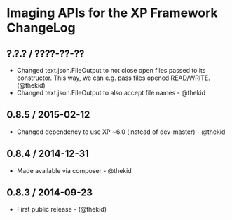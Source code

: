 Imaging APIs for the XP Framework ChangeLog
========================================================================

## ?.?.? / ????-??-??

* Changed text.json.FileOutput to not close open files passed to its
  constructor. This way, we can e.g. pass files opened READ/WRITE.
  (@thekid)
* Changed text.json.FileOutput to also accept file names - @thekid

## 0.8.5 / 2015-02-12

* Changed dependency to use XP ~6.0 (instead of dev-master) - @thekid

## 0.8.4 / 2014-12-31

* Made available via composer - @thekid

## 0.8.3 / 2014-09-23

* First public release - (@thekid)
